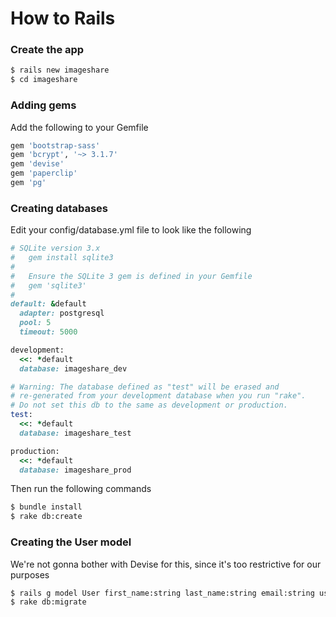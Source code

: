 # How to Rails
### Create the app
```bash
$ rails new imageshare
$ cd imageshare
```
### Adding gems
Add the following to your Gemfile
```ruby
gem 'bootstrap-sass'
gem 'bcrypt', '~> 3.1.7'
gem 'devise'
gem 'paperclip'
gem 'pg'
```
### Creating databases
Edit your config/database.yml file to look like the following
```ruby
# SQLite version 3.x
#   gem install sqlite3
#
#   Ensure the SQLite 3 gem is defined in your Gemfile
#   gem 'sqlite3'
#
default: &default
  adapter: postgresql
  pool: 5
  timeout: 5000

development:
  <<: *default
  database: imageshare_dev

# Warning: The database defined as "test" will be erased and
# re-generated from your development database when you run "rake".
# Do not set this db to the same as development or production.
test:
  <<: *default
  database: imageshare_test

production:
  <<: *default
  database: imageshare_prod
```
Then run the following commands
```bash
$ bundle install
$ rake db:create
```
### Creating the User model
We're not gonna bother with Devise for this, since it's too restrictive for our purposes
```bash
$ rails g model User first_name:string last_name:string email:string username:string password_digest:string dob:date
$ rake db:migrate
```